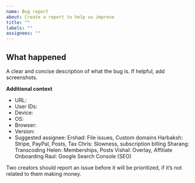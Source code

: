 ```yaml
---
name: Bug report
about: Create a report to help us improve
title: ""
labels: ""
assignees: ""
---
```


## **What happened**

A clear and concise description of what the bug is. If helpful, add screenshots.

**Additional context**

- URL:
- User IDs:
- Device:
- OS:
- Browser:
- Version:
- Suggested assignee:
  Ershad: File issues, Custom domains
  Harbaksh: Stripe, PayPal, Posts, Tax
  Chris: Slowness, subscription billing
  Sharang: Transcoding
  Helen: Memberships, Posts
  Vishal: Overlay, Affiliate Onboarding
  Raul: Google Search Console (SEO)

Two creators should report an issue before it will be prioritized, if it’s not related to them making money.
